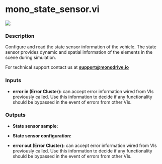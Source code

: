 # mono_state_sensor.vi

<p class="img_container">
<img class="lg_img" src="../mono_state_sensor.png"/>
</p>

### Description

Configure and read the state sensor information of the vehicle. The state sensor provides dynamic and spatial information of the elements in the scene during simulation.

For technical support contact us at <b>support@monodrive.io</b> 

### Inputs

- **error in (Error Cluster):** can accept error information wired from VIs previously called. Use this information to decide if any functionality should be bypassed in the event of errors from other VIs. 

### Outputs

- **State sensor sample:**   

- **State sensor configuration:**   

- **error out (Error Cluster):** can accept error information wired from VIs previously called. Use this information to decide if any functionality should be bypassed in the event of errors from other VIs. 

<p>&nbsp;</p>
